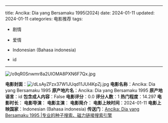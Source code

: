
---
title: Ancika: Dia yang Bersamaku 1995(2024)
date: 2024-01-11
updated: 2024-01-11
categories: 电影推荐
tags:

- 剧情
- 爱情

- Indonesian (Bahasa indonesia)
- id
---

<img src="https://image.tmdb.org/t/p/original/o9qR0Snwmr8a2UIOMA8PXN6F7Qx.jpg" alt="/o9qR0Snwmr8a2UIOMA8PXN6F7Qx.jpg" title="/o9qR0Snwmr8a2UIOMA8PXN6F7Qx.jpg">

**电影封面**：<img src="https://image.tmdb.org/t/p/w200/dLsAyZFzx37W1JUqd11JUl4KpZj.jpg" alt="/dLsAyZFzx37W1JUqd11JUl4KpZj.jpg" title="/dLsAyZFzx37W1JUqd11JUl4KpZj.jpg">
**电影名称**：Ancika: Dia yang Bersamaku 1995
**原产地片名**：Ancika: Dia yang Bersamaku 1995
**原产地语言**：id
**包含成人内容**：False
**电影评分**：0.0
**评分人数**：1
**热门程度**：14.297
**电影时长**：
**电影导演**：
**电影主演**：
**电影简介**：
**电影上映时间**：2024-01-11
**电影上映国家**：Indonesian (Bahasa indonesia)
**传送门**：[Ancika: Dia yang Bersamaku 1995 |专业的种子搜索、磁力链接搜索引擎](https://movie.amd794.com:2083/?search=Ancika%3A%20Dia%20yang%20Bersamaku%201995&ordering=&mode=match_phrase&page_size=10&page=1)

